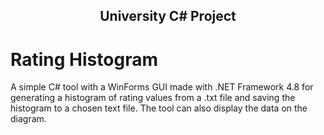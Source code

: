 <h2 align="center">University C# Project</h2>


# Rating Histogram

A simple C# tool with a WinForms GUI made with .NET Framework 4.8 for generating a histogram of rating values from a .txt file and saving the histogram to a chosen text file. The tool can also display the data on the diagram.
